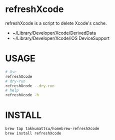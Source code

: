 # refreshXcode

refreshXcode is a script to delete Xcode's cache.

- ~/Library/Developer/Xcode/DerivedData
- ~/Library/Developer/Xcode/iOS DeviceSupport

# USAGE

```bash
# Use
refreshXcode
# dry-run
refreshXcode --dry-run
# help
refreshXcode -h
```

# INSTALL

```bash
brew tap takkumattsu/homebrew-refreshXcode
brew install refreshXcode
```

